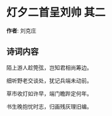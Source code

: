 # 灯夕二首呈刘帅  其二

**作者**: 刘克庄

## 诗词内容

陌上游人趁筦弦，岂知君相尚筹边。

细听野老交谈处，犹记兵端未动前。

草市收灯如许早，端门瞻跸定何年。

书生晚抱忧时志，归画残灰理旧编。

